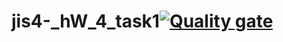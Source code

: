 # jis4-_hW_4_task1[![Quality gate](https://sonarcloud.io/api/project_badges/quality_gate?project=tatianamih_jis4-_hW_4_task1)](https://sonarcloud.io/dashboard?id=tatianamih_jis4-_hW_4_task1)
